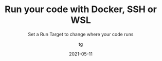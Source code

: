 ---
date: 2021-05-11
title: Run your code with Docker, SSH or WSL
technologies: [java]
topics: []
author: tg
subtitle: Set a Run Target to change where your code runs
thumbnail: ./thumbnail.png
cardThumbnail: ./card.png
shortVideo:
  poster: ./tip.png
  url: https://youtu.be/4YjBzLDF1F8
seealso:
  - title: (documentation) IntelliJ IDEA Help - Run applications
    href: https://www.jetbrains.com/help/idea/running-applications.html
leadin: |
  You can configure a Run Target of Docker, SSH or WSL for Java unit tests, Maven and Gradle projects, and for Spring Boot, Micronaut and Quarkus applications.

  This means you can, for example, run Spring Boot applications with a Docker target.

---